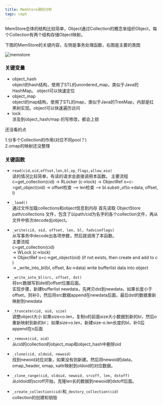 ```yaml
---
title: MemStore源码分析
tags: ceph
---
```


MemStore总体的结构比较简单，Object通过Collection的概念来组织Object，每个Collection有两个结构存储Object映射。

<!--more-->

下图的MemStore的关键内容，左侧是事务处理函数，右图是主要的类图

![memstore]({{site.imageurl}}/objectstore/memstore.jpg)

### 关键变量  

* object_hash  
    object的hash结构，使用了STL的unordered_map，类似于Java的HashMap。 object可以快速定位
* object_map  
    object的map结构，使用了STL的map，类似于Java的TreeMap，内部是红黑树实现。object可以快速遍历访问
* lock  
    涉及到object_hash/map 的写修改，都会上锁

还没看的点

1.分多个Collection的作用(对应不同pool？)  
2.omap的映射还没整理

### 关键函数

* `read(cid,oid,offset,len,bl,op_flags,allow_eio)`  
读的情况比较简单，有读的请求会直接调用本函数。
主要流程
c=get_collection(cid) -> RLocker (c->lock) -> ObjectRef o=c->get_object(oid)
-> offset检查 –> len检查 –> bl.substr_of(o->data, offset, l)

* `_load()`  
通过文件加载collections和object信息到内存
首先读取 ObjectStore path/collections 文件，包含了以path/cid为名字的各个collection文件，再从文件中依次decode出object。

* `_write(cid, oid, offset, len, bl, fadviseflags)`  
从写事务中decode出各项参数，然后就调用了本函数。  
主要流程  
c=get_collection(cid)  
-> WLock (c->lock)   
-> ObjectRef o=c->get_object(oid) (if not exists, then create and add to c )   
-> _write_into_bl(bl, offset, &o->data) write bufferlist data into object

* `_write_into_bl(src, offset, dst)`  
将src数据写到dst的offset位置后面。  
实现步骤，新建bufferlist newdata，先拷贝dst到newdata，如果长度小于offset，则补0，然后将src数据append在newdata后面，最后dst的数据重新映射到newdata

* `_truncate(cid, oid, size)`  
调整object大小
如果size<o.len，复制o的前面size大小数据到新的bl，然后o重新映射到新的bl；
如果size>o.len，新建size-o.len长度的bl，补0后append在o后面

* `_remove(cid, oid)`  
从cid的collection的object_map和object_hash中删除oid

* `_clone(cid, oldoid, newoid)`  
找到newoid对应对象，如果没有则新建。然后将newoid的data，omap_header, omap, xattr映射到oldoid的对应数据。

* `_clone_range(cid, oldoid, newoid, srcoff, len, dstoff)`   
从oldoid的scroff开始，克隆len长的数据到newoid的dstoff后面。

* `_create_collection(cid)`和`_destory_collection(cid)`  
collection的创建和销毁


